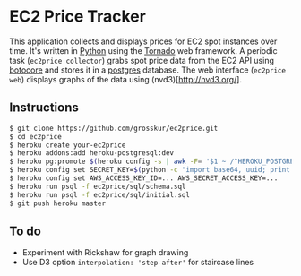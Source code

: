 # EC2 Price Tracker

This application collects and displays prices for EC2 spot instances
over time. It's written in [Python](http://www.python.org/) using the
[Tornado](http://www.tornadoweb.org/) web framework. A periodic task
(`ec2price collector`) grabs spot price data from the EC2 API using
[botocore](https://github.com/boto/botocore) and stores it in a
[postgres](http://www.postgresql.org/) database. The web interface
(`ec2price web`) displays graphs of the data using
(nvd3)[http://nvd3.org/].

## Instructions

```bash
$ git clone https://github.com/grosskur/ec2price.git
$ cd ec2price
$ heroku create your-ec2price
$ heroku addons:add heroku-postgresql:dev
$ heroku pg:promote $(heroku config -s | awk -F= '$1 ~ /^HEROKU_POSTGRESQL_[A-Z]+_URL$/ {print $1}')
$ heroku config set SECRET_KEY=$(python -c "import base64, uuid; print base64.b64encode(uuid.uuid4().bytes + uuid.uuid4().bytes)")
$ heroku config set AWS_ACCESS_KEY_ID=... AWS_SECRET_ACCESS_KEY=...
$ heroku run psql -f ec2price/sql/schema.sql
$ heroku run psql -f ec2price/sql/initial.sql
$ git push heroku master
```

## To do

* Experiment with Rickshaw for graph drawing
 * Use D3 option `interpolation: 'step-after'` for staircase lines
